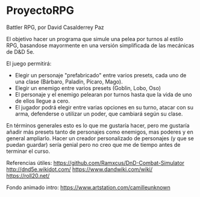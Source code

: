 # ProyectoRPG

Battler RPG, por David Casalderrey Paz

El objetivo hacer un programa que simule una pelea por turnos al estilo RPG, basandose mayormente en una versión simplificada de las mecánicas de D&D 5e.

El juego permitirá:
- Elegir un personaje "prefabricado" entre varios presets, cada uno de una clase (Bárbaro, Paladín, Pícaro, Mago).
- Elegir un enemigo entre varios presets (Goblin, Lobo, Oso)
- El personaje y el enemigo pelearan por turnos hasta que la vida de uno de ellos llegue a cero.
- El jugador podrá elegir entre varias opciones en su turno, atacar con su arma, defenderse o utilizar un poder, que cambiará según su clase.

En términos generales esto es lo que me gustaría hacer, pero me gustaría añadir más presets tanto de personajes como enemigos, mas poderes y en general ampliarlo. Hacer un creador personalizado de personajes (y que se puedan guardar) sería genial pero no creo que me de tiempo antes de terminar el curso.

Referencias útiles:
https://github.com/Ramxcus/DnD-Combat-Simulator
http://dnd5e.wikidot.com/
https://www.dandwiki.com/wiki/
https://roll20.net/

Fondo animado intro:
https://www.artstation.com/camilleunknown
